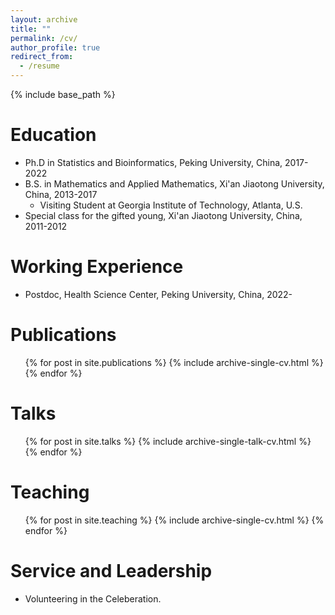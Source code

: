 ```yaml
---
layout: archive
title: ""
permalink: /cv/
author_profile: true
redirect_from:
  - /resume
---
```


{% include base_path %}

Education
======
* Ph.D in Statistics and Bioinformatics, Peking University, China, 2017-2022 
* B.S. in Mathematics and Applied Mathematics, Xi'an Jiaotong University, China, 2013-2017
  * Visiting Student at Georgia Institute of Technology, Atlanta, U.S.
* Special class for the gifted young, Xi'an Jiaotong University, China, 2011-2012

Working Experience
======
* Postdoc, Health Science Center, Peking University, China, 2022-
  
Publications
======
  <ul>{% for post in site.publications %}
    {% include archive-single-cv.html %}
  {% endfor %}</ul>
  
Talks
======
  <ul>{% for post in site.talks %}
    {% include archive-single-talk-cv.html %}
  {% endfor %}</ul>
  
Teaching
======
  <ul>{% for post in site.teaching %}
    {% include archive-single-cv.html %}
  {% endfor %}</ul>
  
Service and Leadership
======
* Volunteering in the Celeberation.
